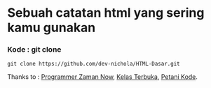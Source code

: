 # Sebuah catatan html yang sering kamu gunakan


### Kode : git clone

```
git clone https://github.com/dev-nichola/HTML-Dasar.git
```

Thanks to : [Programmer Zaman Now](https://github.com/ProgrammerZamanNow),
            [Kelas Terbuka](https://github.com/kelasterbuka),
            [Petani Kode](https://www.petanikode.com/).
